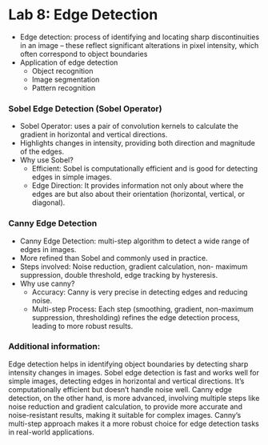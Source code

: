 # Lab 8: Edge Detection
- Edge detection: process of identifying and locating sharp discontinuities in
an image – these reflect significant alterations in pixel intensity, which often
correspond to object boundaries
- Application of edge detection
  - Object recognition
  - Image segmentation
  - Pattern recognition

### Sobel Edge Detection (Sobel Operator)
- Sobel Operator: uses a pair of convolution kernels to calculate the
gradient in horizontal and vertical directions.
- Highlights changes in intensity, providing both direction and
magnitude of the edges.
- Why use Sobel?
  - Efficient: Sobel is computationally efficient and is good for detecting
edges in simple images.
  - Edge Direction: It provides information not only about where the edges
are but also about their orientation (horizontal, vertical, or diagonal).
### Canny Edge Detection
- Canny Edge Detection: multi-step algorithm to detect a wide
range of edges in images.
- More refined than Sobel and commonly used in practice.
- Steps involved: Noise reduction, gradient calculation, non-
maximum suppression, double threshold, edge tracking by
hysteresis.
- Why use canny?
  - Accuracy: Canny is very precise in detecting edges and reducing noise.
  - Multi-step Process: Each step (smoothing, gradient, non-maximum
suppression, thresholding) refines the edge detection process, leading to
more robust results.
### Additional information:
Edge detection helps in identifying object boundaries by detecting sharp intensity changes in images. Sobel edge detection is fast and works well for simple images, detecting edges in horizontal and vertical directions. It’s computationally efficient but doesn’t handle noise well. Canny edge detection, on the other hand, is more advanced, involving multiple steps like noise reduction and gradient calculation, to provide more accurate and noise-resistant results, making it suitable for complex images. Canny’s multi-step approach makes it a more robust choice for edge detection tasks in real-world applications.
